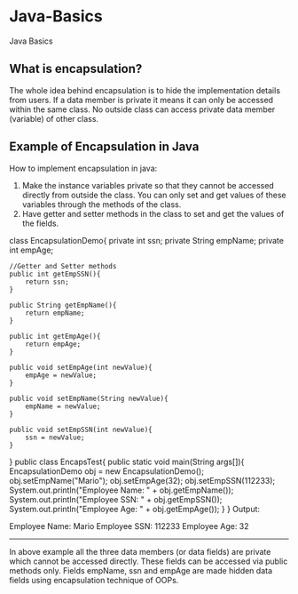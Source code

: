 # Java-Basics
Java Basics 

What is encapsulation?
----------------------
The whole idea behind encapsulation is to hide the implementation details from users. If a data member is private it means it can only be accessed within the same class. No outside class can access private data member (variable) of other class.

Example of Encapsulation in Java
---------------------------------
How to implement encapsulation in java:
1) Make the instance variables private so that they cannot be accessed directly from outside the class. You can only set and get values of these variables through the methods of the class.
2) Have getter and setter methods in the class to set and get the values of the fields.

class EncapsulationDemo{
    private int ssn;
    private String empName;
    private int empAge;

    //Getter and Setter methods
    public int getEmpSSN(){
        return ssn;
    }

    public String getEmpName(){
        return empName;
    }

    public int getEmpAge(){
        return empAge;
    }

    public void setEmpAge(int newValue){
        empAge = newValue;
    }

    public void setEmpName(String newValue){
        empName = newValue;
    }

    public void setEmpSSN(int newValue){
        ssn = newValue;
    }
}
public class EncapsTest{
    public static void main(String args[]){
         EncapsulationDemo obj = new EncapsulationDemo();
         obj.setEmpName("Mario");
         obj.setEmpAge(32);
         obj.setEmpSSN(112233);
         System.out.println("Employee Name: " + obj.getEmpName());
         System.out.println("Employee SSN: " + obj.getEmpSSN());
         System.out.println("Employee Age: " + obj.getEmpAge());
    } 
}
Output:

Employee Name: Mario
Employee SSN: 112233
Employee Age: 32
**********************
In above example all the three data members (or data fields) are private which cannot be accessed directly. These fields can be accessed via public methods only. Fields empName, ssn and empAge are made hidden data fields using encapsulation technique of OOPs.


